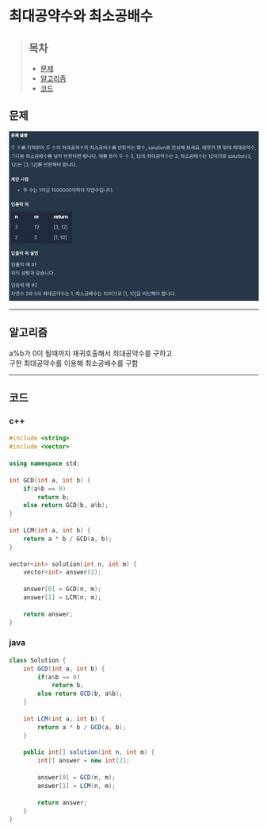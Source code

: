 # 최대공약수와 최소공배수

> ## 목차
> * [문제](#문제)
> * [알고리즘](#알고리즘)
> * [코드](#코드)

## 문제
![문제](https://github.com/ryusehui/algorithm/blob/master/programmers/level1/problems/%EC%B5%9C%EB%8C%80%EA%B3%B5%EC%95%BD%EC%88%98%EC%99%80%20%EC%B5%9C%EC%86%8C%EA%B3%B5%EB%B0%B0%EC%88%98.PNG)
<hr/>

## 알고리즘
a%b가 0이 될때까지 재귀호출해서 최대공약수를 구하고   
구한 최대공약수를 이용해 최소공배수를 구함
<hr/>

## 코드
### c++
```c++
#include <string>
#include <vector>
 
using namespace std;
 
int GCD(int a, int b) {
    if(a%b == 0)
        return b;
    else return GCD(b, a%b);
}
 
int LCM(int a, int b) {
    return a * b / GCD(a, b);
}
 
vector<int> solution(int n, int m) {
    vector<int> answer(2);
    
    answer[0] = GCD(n, m);
    answer[1] = LCM(n, m);
    
    return answer;
}
```

### java
```java
class Solution {
    int GCD(int a, int b) {
        if(a%b == 0)
            return b;
        else return GCD(b, a%b);
    }
 
    int LCM(int a, int b) {
        return a * b / GCD(a, b);
    }
    
    public int[] solution(int n, int m) {
        int[] answer = new int[2];
        
        answer[0] = GCD(n, m);
        answer[1] = LCM(n, m);
        
        return answer;
    }
}
```
